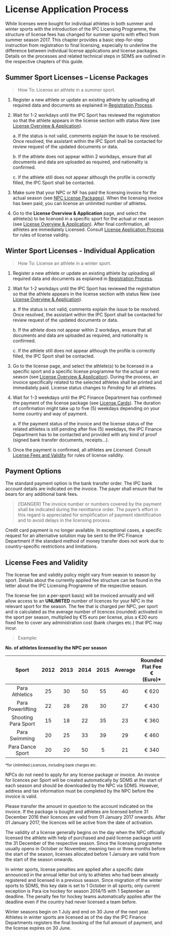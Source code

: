 # License Application Process

While licenses were bought for individual athletes in both summer and winter sports with the introduction of the IPC Licensing Programme, the structure of license fees has changed for summer sports with effect from summer season 2017. This chapter provides a basic step-for-step instruction from registration to final licensing, especially to underline the difference between individual license applications and license packages. Details on the processes and related technical steps in SDMS are outlined in the respective chapters of this guide.

## Summer Sport Licenses – License Packages

> How To: License an athlete in a summer sport.

1. Register a new athlete or update an existing athlete by uploading all required data and documents as explained in [Registration Process](ipc-licensing-programme/registration-process.md).
   
2. Wait for 1-2 workdays until the IPC Sport has reviewed the registration so that the athlete appears in the license section with status *New* (see [License Overview & Application](license-management/license-overview-and-application.md)).

   a. If the status is not valid, comments explain the issue to be resolved. Once resolved, the assistant within the IPC Sport shall be contacted for review request of the updated documents or data.

   b. If the athlete does not appear within 2 workdays, ensure that all documents and data are uploaded as required, and nationality is confirmed.

   c. If the athlete still does not appear although the profile is correctly filled, the IPC Sport shall be contacted.

3. Make sure that your NPC or NF has paid the licensing invoice for the actual season (see [NPC License Packages](license-management/npc-license-packages.md)). When the licensing invoice has been paid, you can license an unlimited number of athletes.

4. Go to the **License Overview & Application** page, and select the athlete(s) to be licensed in a specific sport for the actual or next season (see [License Overview & Application](license-management/license-overview-and-application.md)). After final confirmation, all athletes are immediately Licensed. Consult [License Application Process](ipc-licensing-programme/license-application-process.md#license-fees-and-validity) for rules of license validity.      

## Winter Sport Licenses - Individual Application

> How To: License an athlete in a winter sport.

1. Register a new athlete or update an existing athlete by uploading all required data and documents as explained in [Registration Process](ipc-licensing-programme/registration-process.md).
   
2. Wait for 1-2 workdays until the IPC Sport has reviewed the registration so that the athlete appears in the license section with status New (see [License Overview & Application](license-management/license-overview-and-application.md)).

   a. If the status is not valid, comments explain the issue to be resolved. Once resolved, the assistant within the IPC Sport shall be contacted for review request of the updated documents or data.

   b. If the athlete does not appear within 2 workdays, ensure that all documents and data are uploaded as required, and nationality is confirmed.

   c. If the athlete still does not appear although the profile is correctly filled, the IPC Sport shall be contacted.

3. Go to the license page, and select the athlete(s) to be licensed in a specific sport and a specific license programme for the actual or next season (see [License Overview & Application](license-management/license-overview-and-application.md)). During the process, an invoice specifically related to the selected athletes shall be printed and immediately paid. License status changes to *Pending* for all athletes.
   
4. Wait for 1-3 weekdays until the IPC Finance Department has confirmed the payment of the license package (see [License Cards](license-management/license-cards.md)). The duration of confirmation might take up to five (5) weekdays depending on your home country and way of payment.
   
   a. If the payment status of the invoice and the license status of the related athletes is still pending after five (5) weekdays, the IPC Finance Department has to be contacted and provided with any kind of proof (signed bank transfer documents, receipts…).

5. Once the payment is confirmed, all athletes are *Licensed*. Consult [License Fees and Validity](#license-fees-and-validity) for rules of license validity.

## Payment Options

The standard payment option is the bank transfer order. The IPC bank account details are indicated on the invoice. The payer shall ensure that he bears for any additional bank fees.

> [!DANGER]
> The invoice number or numbers covered by the payment shall be indicated during the remittance order. The payer’s effort in this regard is appreciated for simplification of payment identification and to avoid delays in the licensing process.

Credit card payment is no longer available. In exceptional cases, a specific request for an alternative solution may be sent to the IPC Finance Department if the standard method of money transfer does not work due to country-specific restrictions and limitations.

## License Fees and Validity

The license fee and validity policy might vary from season to season by sport. Details about the currently applied fee structure can be found in the letter about the IPC Licensing Programme of the respective season.

The license fee (on a per-sport basis) will be invoiced annually and will allow access to an **UNLIMITED** number of licences for your NPC in the relevant sport for the season. The fee that is charged per NPC, per sport and is calculated as the average number of licences (rounded) activated in the sport per season, multiplied by €15 euro per license, plus a €20 euro fixed fee to cover any administration cost (bank charges etc.) that IPC may incur.

> Example:

**No. of athletes licensed by the NPC per season**

|        Sport        | 2012  | 2013  | 2014  | 2015  | Average | Rounded Flat Fee € (Euro)<span class="asterisk">*</span> |
| :-----------------: | :---: | :---: | :---: | :---: | :-----: | :------------------------------------------------------: |
|   Para Athletics    |  25   |  30   |  50   |  55   |   40    |                          € 620                           |
|  Para Powerlifting  |  22   |  28   |  28   |  30   |   27    |                          € 430                           |
| Shooting Para Sport |  15   |  18   |  22   |  35   |   23    |                          € 360                           |
|    Para Swimming    |  20   |  25   |  33   |  39   |   29    |                          € 460                           |
|  Para Dance Sport   |  20   |  20   |  50   |   5   |   21    |                          € 340                           |

<p class="footnote">
    <small ><span class="asterisk">*</span>for Unlimited Licences, including bank charges etc.</small>
</p>

NPCs do not need to apply for any license package or invoice. An invoice for licences per Sport will be created automatically by SDMS at the start of each season and should be downloaded by the NPC via SDMS. However, address and tax information must be completed by the NPC before the invoice is valid.

Please transfer the amount in question to the account indicated on the invoice. If the package is bought and athletes are licensed before 31 December 2016 their licences are valid from 01 January 2017 onwards. After 01 January 2017, the licences will be active from the date of activation.

The validity of a license generally begins on the day when the NPC officially licensed the athlete with help of purchased and paid license package until the 31 December of the respective season. Since the licensing programme usually opens in October or November, meaning two or three months before the start of the season, licenses allocated before 1 January are valid from the start of the season onwards.

In winter sports, license penalties are applied after a specific date announced in the annual letter but only to athletes who had been already registered and licensed in a previous season. Since migration of the winter sports to SDMS, this key date is set to 1 October in all sports; only current exception is Para ice hockey for season 2014/15 with 1 September as deadline. The penalty fee for hockey teams automatically applies after the deadline even if the country had never licensed a team before.

Winter seasons begin on 1 July and end on 30 June of the next year. Athletes in winter sports are licensed as of the day the IPC Finance Departments registers the final booking of the full amount of payment, and the license expires on 30 June.
